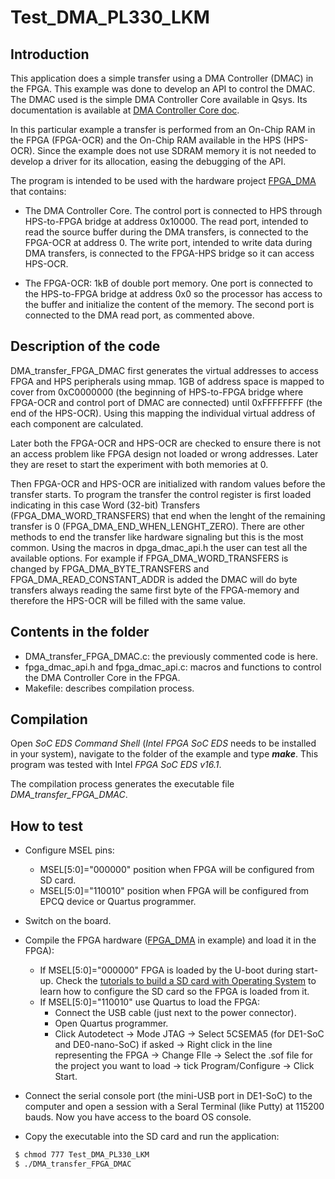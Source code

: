 Test_DMA_PL330_LKM
===============

Introduction
-------------
This application does a simple transfer using a DMA Controller (DMAC) in the FPGA. This example was done to develop an API to control the DMAC. The DMAC used is the simple DMA Controller Core available in Qsys. Its documentation is available at [DMA Controller Core doc](https://www.altera.com/documentation/sfo1400787952932.html#iga1401397703359).

In this particular example a transfer is performed from an On-Chip RAM in the FPGA (FPGA-OCR) and the On-Chip RAM available in the HPS (HPS-OCR). Since the example does not use SDRAM memory it is not needed to develop a driver for its allocation, easing the debugging of the API.  

The program is intended to be used with the hardware project [FPGA_DMA](https://github.com/robertofem/CycloneVSoC-examples/tree/master/FPGA-hardware/DE1-SoC/FPGA_DMA) that contains:

  * The DMA Controller Core. The control port is connected to HPS through HPS-to-FPGA bridge at address  0x10000. The read port, intended to read the source buffer during the DMA transfers, is connected to the FPGA-OCR at address 0. The write port, intended to write data during DMA transfers, is connected to the FPGA-HPS bridge so it can access HPS-OCR.

  * The FPGA-OCR: 1kB of double port memory. One port is connected to the HPS-to-FPGA bridge at address 0x0 so the processor has access to the buffer and initialize the content of the memory. The second port is connected to the DMA read port, as commented above.

Description of the code
------------------------

DMA_transfer_FPGA_DMAC first generates the virtual addresses to access FPGA and HPS peripherals using mmap. 1GB of address space is mapped to cover from 0xC0000000
(the beginning of HPS-to-FPGA bridge where FPGA-OCR and control port of DMAC are
connected) until 0xFFFFFFFF (the end of the HPS-OCR). Using this mapping the individual virtual address of each component are calculated.

Later both the FPGA-OCR and HPS-OCR are checked to ensure there is not an access problem like FPGA design not loaded or wrong addresses. Later they are reset to start the experiment with both memories at 0.

Then FPGA-OCR and HPS-OCR  are initialized with random values before the transfer
starts. To program the transfer the control register is first loaded indicating
in this case Word (32-bit) Transfers (FPGA_DMA_WORD_TRANSFERS) that end when the lenght of the remaining transfer is 0 (FPGA_DMA_END_WHEN_LENGHT_ZERO). There are other methods to end the transfer like hardware signaling but this is the most common. Using the macros in dpga_dmac_api.h the user can test all the available options. For example if FPGA_DMA_WORD_TRANSFERS is changed by  FPGA_DMA_BYTE_TRANSFERS and FPGA_DMA_READ_CONSTANT_ADDR is added the DMAC will do byte transfers always reading the same first byte of the FPGA-memory and therefore the HPS-OCR will be filled with the same value.

Contents in the folder
----------------------
* DMA_transfer_FPGA_DMAC.c: the previously commented code is here.
* fpga_dmac_api.h and fpga_dmac_api.c: macros and functions to control the DMA Controller Core in the FPGA.
* Makefile: describes compilation process.

Compilation
-----------
Open *SoC EDS Command Shell* (*Intel FPGA SoC EDS* needs to be installed in your system), navigate to the folder of the example and type **_make_**.
This program was tested with Intel *FPGA SoC EDS v16.1*.

The compilation process generates the executable file *DMA_transfer_FPGA_DMAC*.

How to test
------------
* Configure MSEL pins:
    *  MSEL[5:0]="000000" position when FPGA will be configured from SD card.
    *  MSEL[5:0]="110010" position when FPGA will be configured from EPCQ device or Quartus programmer.
* Switch on the board.
* Compile the FPGA hardware ([FPGA_DMA](https://github.com/robertofem/CycloneVSoC-examples/tree/master/FPGA-hardware/DE1-SoC/FPGA_DMA) in example) and load it in the FPGA):
    *  If MSEL[5:0]="000000" FPGA is loaded by the U-boot during start-up. Check  the [tutorials to build a SD card with Operating System](https://github.com/robertofem/CycloneVSoC-examples/tree/master/SD-operating-system) to learn how to configure the SD card so the FPGA is loaded from it.
    *  If MSEL[5:0]="110010" use Quartus to load the FPGA:
        *  Connect the USB cable (just next to the power connector).
        *  Open Quartus programmer.
        *  Click Autodetect -> Mode JTAG -> Select 5CSEMA5 (for DE1-SoC and DE0-nano-SoC) if asked -> Right click in the line representing the FPGA -> Change FIle -> Select the .sof file for the project you want to load -> tick Program/Configure -> Click Start.

* Connect the serial console port (the mini-USB port in DE1-SoC) to the computer and open a session with a Seral Terminal (like Putty) at 115200 bauds. Now you have access to the board OS console.

* Copy the executable into the SD card and run the application:
 ```bash
  $ chmod 777 Test_DMA_PL330_LKM
  $ ./DMA_transfer_FPGA_DMAC
```
